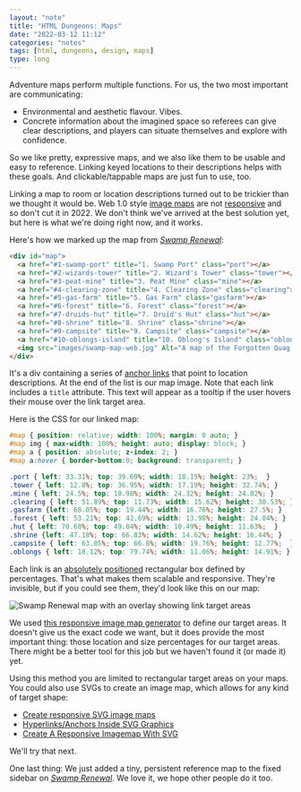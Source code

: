 ```yaml
---
layout: "note"
title: "HTML Dungeons: Maps"
date: "2022-03-12 11:12"
categories: "notes"
tags: [html, dungeons, design, maps]
type: long
---
```


Adventure maps perform multiple functions. For us, the two most important are communicating:

* Environmental and aesthetic flavour. Vibes.
* Concrete information about the imagined space so referees can give clear descriptions, and players can situate themselves and explore with confidence.

So we like pretty, expressive maps, and we also like them to be usable and easy to reference. Linking keyed locations to their descriptions helps with these goals. And clickable/tappable maps are just fun to use, too.

Linking a map to room or location descriptions turned out to be trickier than we thought it would be. Web 1.0 style [image maps](https://www.w3schools.com/html/html_images_imagemap.asp) are not [responsive](https://www.w3schools.com/html/html_responsive.asp) and so don't cut it in 2022. We don't think we've arrived at the best solution yet, but here is what we're doing right now, and it works.

Here's how we marked up the map from *[Swamp Renewal](https://numbered.works/swamp-renewal)*:

```html
<div id="map">
  <a href="#1-swamp-port" title="1. Swamp Port" class="port"></a>
  <a href="#2-wizards-tower" title="2. Wizard's Tower" class="tower"></a>
  <a href="#3-peat-mine" title="3. Peat Mine" class="mine"></a>
  <a href="#4-clearing-zone" title="4. Clearing Zone" class="clearing"></a>
  <a href="#5-gas-farm" title="5. Gas Farm" class="gasfarm"></a>
  <a href="#6-forest" title="6. Forest" class="forest"></a>
  <a href="#7-druids-hut" title="7. Druid's Hut" class="hut"></a>
  <a href="#8-shrine" title="8. Shrine" class="shrine"></a>
  <a href="#9-campsite" title="9. Campsite" class="campsite"></a>
  <a href="#10-oblongs-island" title="10. Oblong's Island" class="oblongs"></a>
  <img src="images/swamp-map-web.jpg" Alt="A map of the Forgotten Quag.">
</div>
```

It's a div containing a series of [anchor links](https://numbered.works/notes/html-dungeons-links/) that point to location descriptions. At the end of the list is our map image. Note that each link includes a `title` attribute. This text will appear as a tooltip if the user hovers their mouse over the link target area.

Here is the CSS for our linked map:

```css
#map { position: relative; width: 100%; margin: 0 auto; }
#map img { max-width: 100%; height: auto; display: block; }
#map a { position: absolute; z-index: 2; }
#map a:hover { border-bottom:0; background: transparent; }

.port { left: 33.31%; top: 39.69%; width: 18.15%; height: 23%;  }
.tower { left: 12.8%; top: 36.95%; width: 17.19%; height: 32.74%; }
.mine { left: 24.5%; top: 10.98%; width: 24.32%; height: 24.82%; }
.clearing { left: 51.89%; top: 11.73%; width: 15.62%; height: 30.53%; }
.gasfarm {left: 68.05%; top: 19.44%; width: 16.76%; height: 27.5%; }
.forest { left: 53.21%; top: 42.69%; width: 13.98%; height: 24.04%; }
.hut { left: 70.68%; top: 49.04%; width: 10.49%; height: 11.63%;  }
.shrine {left: 47.18%; top: 66.83%; width: 14.62%; height: 16.44%; }
.campsite { left: 63.05%; top: 66.8%; width: 19.76%; height: 12.77%;  }
.oblongs { left: 18.12%; top: 79.74%; width: 11.06%; height: 14.91%; }
```
Each link is an [absolutely positioned](https://www.w3schools.com/css/css_positioning.asp) rectangular box defined by percentages. That's what makes them scalable and responsive. They're invisible, but if you could see them, they'd look like this on our map:

![Swamp Renewal map with an overlay showing link target areas](https://numbered.works/notes/images/swamp-map-links.jpg)

We used [this responsive image map generator](https://zaneray.com/responsive-image-map/) to define our target areas. It doesn't give us the exact code we want, but it does provide the most important thing: those location and size percentages for our target areas. There might be a better tool for this job but we haven't found it (or made it) yet.

Using this method you are limited to rectangular target areas on your maps. You could also use SVGs to create an image map, which allows for any kind of target shape:

* [Create responsive SVG image maps](https://www.creativebloq.com/netmag/create-responsive-svg-image-maps-51411831)
* [Hyperlinks/Anchors Inside SVG Graphics](https://alligator.io/svg/hyperlinks-svg/)
* [Create A Responsive Imagemap With SVG](http://thenewcode.com/760/Create-A-Responsive-Imagemap-With-SVG)

We'll try that next.

One last thing: We just added a tiny, persistent reference map to the fixed sidebar on *[Swamp Renewal](https://numbered.works/swamp-renewal)*. We love it, we hope other people do it too.
